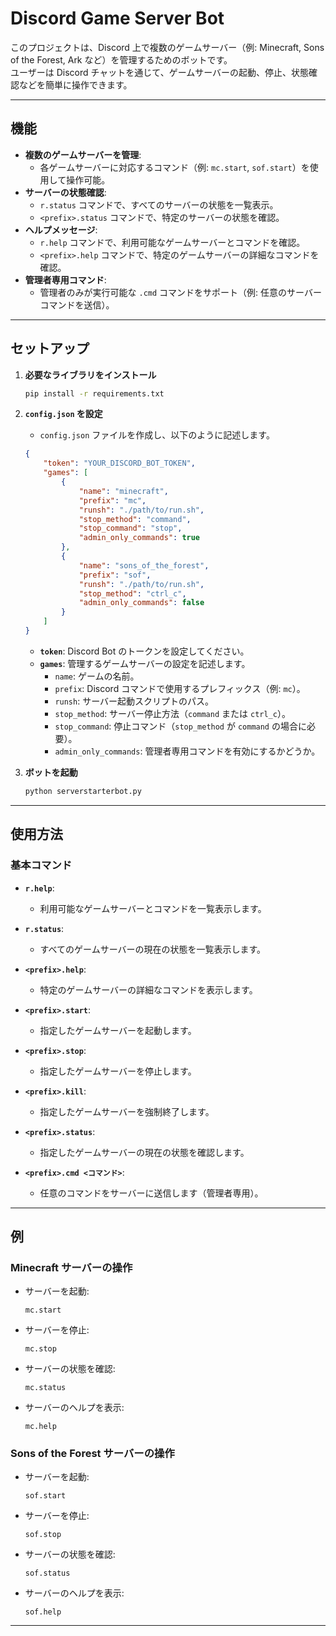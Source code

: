 # Discord Game Server Bot

このプロジェクトは、Discord 上で複数のゲームサーバー（例: Minecraft, Sons of the Forest, Ark など）を管理するためのボットです。  
ユーザーは Discord チャットを通じて、ゲームサーバーの起動、停止、状態確認などを簡単に操作できます。

---

## 機能

- **複数のゲームサーバーを管理**:
  - 各ゲームサーバーに対応するコマンド（例: `mc.start`, `sof.start`）を使用して操作可能。
- **サーバーの状態確認**:
  - `r.status` コマンドで、すべてのサーバーの状態を一覧表示。
  - `<prefix>.status` コマンドで、特定のサーバーの状態を確認。
- **ヘルプメッセージ**:
  - `r.help` コマンドで、利用可能なゲームサーバーとコマンドを確認。
  - `<prefix>.help` コマンドで、特定のゲームサーバーの詳細なコマンドを確認。
- **管理者専用コマンド**:
  - 管理者のみが実行可能な `.cmd` コマンドをサポート（例: 任意のサーバーコマンドを送信）。

---

## セットアップ

1. **必要なライブラリをインストール**
   ```bash
   pip install -r requirements.txt
   ```

2. **`config.json` を設定**
   - `config.json` ファイルを作成し、以下のように記述します。

   ```json
   {
       "token": "YOUR_DISCORD_BOT_TOKEN",
       "games": [
           {
               "name": "minecraft",
               "prefix": "mc",
               "runsh": "./path/to/run.sh",
               "stop_method": "command",
               "stop_command": "stop",
               "admin_only_commands": true
           },
           {
               "name": "sons_of_the_forest",
               "prefix": "sof",
               "runsh": "./path/to/run.sh",
               "stop_method": "ctrl_c",
               "admin_only_commands": false
           }
       ]
   }
   ```

   - **`token`**: Discord Bot のトークンを設定してください。
   - **`games`**: 管理するゲームサーバーの設定を記述します。
     - `name`: ゲームの名前。
     - `prefix`: Discord コマンドで使用するプレフィックス（例: `mc`）。
     - `runsh`: サーバー起動スクリプトのパス。
     - `stop_method`: サーバー停止方法（`command` または `ctrl_c`）。
     - `stop_command`: 停止コマンド（`stop_method` が `command` の場合に必要）。
     - `admin_only_commands`: 管理者専用コマンドを有効にするかどうか。

4. **ボットを起動**
   ```bash
   python serverstarterbot.py
   ```

---

## 使用方法

### **基本コマンド**

- **`r.help`**:
  - 利用可能なゲームサーバーとコマンドを一覧表示します。

- **`r.status`**:
  - すべてのゲームサーバーの現在の状態を一覧表示します。

- **`<prefix>.help`**:
  - 特定のゲームサーバーの詳細なコマンドを表示します。

- **`<prefix>.start`**:
  - 指定したゲームサーバーを起動します。

- **`<prefix>.stop`**:
  - 指定したゲームサーバーを停止します。

- **`<prefix>.kill`**:
  - 指定したゲームサーバーを強制終了します。

- **`<prefix>.status`**:
  - 指定したゲームサーバーの現在の状態を確認します。

- **`<prefix>.cmd <コマンド>`**:
  - 任意のコマンドをサーバーに送信します（管理者専用）。

---

## 例

### **Minecraft サーバーの操作**
- サーバーを起動:
  ```
  mc.start
  ```

- サーバーを停止:
  ```
  mc.stop
  ```

- サーバーの状態を確認:
  ```
  mc.status
  ```

- サーバーのヘルプを表示:
  ```
  mc.help
  ```

### **Sons of the Forest サーバーの操作**
- サーバーを起動:
  ```
  sof.start
  ```

- サーバーを停止:
  ```
  sof.stop
  ```

- サーバーの状態を確認:
  ```
  sof.status
  ```

- サーバーのヘルプを表示:
  ```
  sof.help
  ```

---
